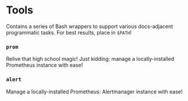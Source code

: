 # Tools
Contains a series of Bash wrappers to support various docs-adjacent programmatic tasks. For best results, 
place in `$PATH`!

### `prom`
Relive that high school magic! Just kidding: manage a locally-installed Prometheus instance with ease!

### `alert`
Manage a locally-installed Prometheus: Alertmanager instance with ease!
